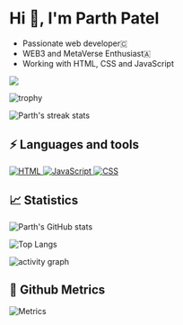 # Hi 👋, I'm Parth Patel

-   Passionate web developer🇨
-   WEB3 and MetaVerse Enthusiast🇦
-   Working with HTML, CSS and JavaScript

![](https://komarev.com/ghpvc/?username=Parth-1612&color=yellow&style=flat-square)

![trophy](https://github-profile-trophy.vercel.app/?username=Parth-1612&theme=onedark)

![Parth's streak stats](https://github-readme-streak-stats.herokuapp.com/?user=Parth-1612&theme=dark)

## ⚡ Languages and tools

<p align="left">
    <a href="https://developer.mozilla.org/en-US/docs/Web/HTML/" target="_blank">
        <img alt="HTML" src="https://img.shields.io/badge/HTML5-E34F26?style=for-the-badge&logo=html5&logoColor=white"/> 
    </a> 
    <a href="https://www.javascript.com/" target="_blank">
        <img alt="JavaScript" src="https://img.shields.io/badge/JavaScript-F7DF1E?style=for-the-badge&logo=javascript&logoColor=black"/> 
    </a> 
    <a href="https://developer.mozilla.org/en-US/docs/Web/CSS" target="_blank">
        <img alt="CSS" src="https://img.shields.io/badge/CSS3-1572B6?style=for-the-badge&logo=css3&logoColor=white"/> 
    </a> 
</p>

## 📈 Statistics

![Parth's GitHub stats](https://github-readme-stats.vercel.app/api?username=Parth-1612&show_icons=true&theme=dark)

![Top Langs](https://github-readme-stats.vercel.app/api/top-langs/?username=Parth-1612&layout=compact&theme=dark)

![activity graph](https://activity-graph.herokuapp.com/graph?username=Parth-1612&theme=xcode)

## 💫 Github Metrics

![Metrics](https://metrics.lecoq.io/Parth-1612?template=classic&isocalendar=1&languages=1&introduction=1&stars=1&activity=1&achievements=1&notable=1&repositories=1&tweets=1&repositories=100&repositories.batch=100&repositories.forks=false&repositories.affiliations=owner&isocalendar.duration=half-year&languages.limit=8&languages.sections=most-used&languages.colors=github&languages.threshold=0%25&languages.indepth=false&languages.analysis.timeout=15&languages.categories=markup%2C%20programming&languages.recent.categories=markup%2C%20programming&languages.recent.load=300&languages.recent.days=14&introduction.title=true&stars.limit=4&activity.limit=5&activity.load=300&activity.days=14&activity.filter=all&activity.visibility=all&activity.timestamps=false&achievements.threshold=C&achievements.secrets=true&achievements.display=detailed&achievements.limit=0&notable.from=organization&notable.repositories=false&tweets.attachments=false&tweets.limit=2&tweets.user=.user.twitter&config.timezone=Europe%2FHelsinki)

